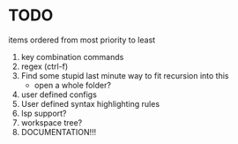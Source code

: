 TODO
=======
items ordered from most priority to least
1. key combination commands
2. regex (ctrl-f)
3. Find some stupid last minute way to fit recursion into this
   * open a whole folder?  
5. user defined configs
4. User defined syntax highlighting rules
5. lsp support?
6. workspace tree?
7. DOCUMENTATION!!!